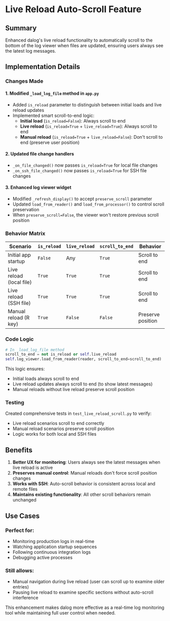 # Live Reload Auto-Scroll Feature

## Summary

Enhanced dalog's live reload functionality to automatically scroll to the bottom of the log viewer when files are updated, ensuring users always see the latest log messages.

## Implementation Details

### Changes Made

#### 1. Modified `_load_log_file` method in `app.py`
- Added `is_reload` parameter to distinguish between initial loads and live reload updates
- Implemented smart scroll-to-end logic:
  - **Initial load** (`is_reload=False`): Always scroll to end
  - **Live reload** (`is_reload=True` + `live_reload=True`): Always scroll to end
  - **Manual reload** (`is_reload=True` + `live_reload=False`): Don't scroll to end (preserve user position)

#### 2. Updated file change handlers
- `_on_file_changed()` now passes `is_reload=True` for local file changes
- `_on_ssh_file_changed()` now passes `is_reload=True` for SSH file changes

#### 3. Enhanced log viewer widget
- Modified `_refresh_display()` to accept `preserve_scroll` parameter
- Updated `load_from_reader()` and `load_from_processor()` to control scroll preservation
- When `preserve_scroll=False`, the viewer won't restore previous scroll position

### Behavior Matrix

| Scenario | `is_reload` | `live_reload` | `scroll_to_end` | Behavior |
|----------|-------------|---------------|-----------------|----------|
| Initial app startup | `False` | Any | `True` | Scroll to end |
| Live reload (local file) | `True` | `True` | `True` | Scroll to end |
| Live reload (SSH file) | `True` | `True` | `True` | Scroll to end |
| Manual reload (R key) | `True` | `False` | `False` | Preserve position |

### Code Logic

```python
# In _load_log_file method
scroll_to_end = not is_reload or self.live_reload
self.log_viewer.load_from_reader(reader, scroll_to_end=scroll_to_end)
```

This logic ensures:
- Initial loads always scroll to end
- Live reload updates always scroll to end (to show latest messages)
- Manual reloads without live reload preserve scroll position

### Testing

Created comprehensive tests in `test_live_reload_scroll.py` to verify:
- Live reload scenarios scroll to end correctly
- Manual reload scenarios preserve scroll position
- Logic works for both local and SSH files

## Benefits

1. **Better UX for monitoring**: Users always see the latest messages when live reload is active
2. **Preserves manual control**: Manual reloads don't force scroll position changes
3. **Works with SSH**: Auto-scroll behavior is consistent across local and remote files
4. **Maintains existing functionality**: All other scroll behaviors remain unchanged

## Use Cases

### Perfect for:
- Monitoring production logs in real-time
- Watching application startup sequences
- Following continuous integration logs
- Debugging active processes

### Still allows:
- Manual navigation during live reload (user can scroll up to examine older entries)
- Pausing live reload to examine specific sections without auto-scroll interference

This enhancement makes dalog more effective as a real-time log monitoring tool while maintaining full user control when needed.